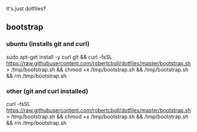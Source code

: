 it's just dotfiles‽

## bootstrap
### ubuntu (installs git and curl)
sudo apt-get install -y curl git && curl -fsSL https://raw.githubusercontent.com/robertcboll/dotfiles/master/bootstrap.sh > /tmp/bootstrap.sh && chmod +x /tmp/bootstrap.sh && /tmp/bootstrap.sh && rm /tmp/bootstrap.sh

### other (git and curl installed)
curl -fsSL https://raw.githubusercontent.com/robertcboll/dotfiles/master/bootstrap.sh > /tmp/bootstrap.sh && chmod +x /tmp/bootstrap.sh && /tmp/bootstrap.sh && rm /tmp/bootstrap.sh

